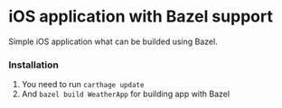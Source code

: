 # iOS application with Bazel support

Simple iOS application what can be builded using Bazel.

### Installation

1. You need to run ```carthage update```
2. And ```bazel build WeatherApp``` for building app with Bazel

